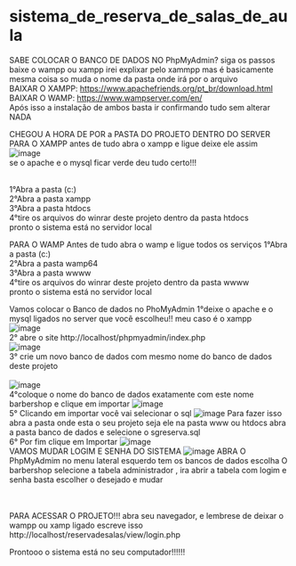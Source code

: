 # sistema_de_reserva_de_salas_de_aula


 SABE  COLOCAR O BANCO DE DADOS  NO PhpMyAdmin? siga os passos
 baixe o wampp ou xampp  irei explixar pelo xammpp mas é basicamente mesma coisa so muda o nome da pasta onde irá por o arquivo <BR> 
 BAIXAR O XAMPP: https://www.apachefriends.org/pt_br/download.html<BR>
 BAIXAR O WAMP: https://www.wampserver.com/en/ <BR>
 Após isso a instalação de ambos basta  ir confirmando tudo sem alterar NADA
 <br>
  
 CHEGOU A HORA DE POR a PASTA DO PROJETO DENTRO DO SERVER
 <br>
 PARA O XAMPP
 antes de tudo  abra o  xampp e ligue  deixe ele assim
 ![image](https://user-images.githubusercontent.com/55327081/205531399-0e6ff02a-0b9c-4b14-8b2d-ea82c3075f3e.png)<br>
   se o apache e o mysql  ficar verde deu tudo certo!!!<br>
<br>
 
 1°Abra a pasta (c:) <br>
 2°Abra a pasta xampp <br>
 3°Abra a pasta htdocs <br>
 4°tire os arquivos do winrar deste projeto dentro da pasta htdocs<br>
 pronto o sistema está  no servidor local
 <br>
 
 PARA O WAMP 
 Antes de tudo  abra o wamp e ligue todos os serviços
 1°Abra a pasta (c:) <br>
 2°Abra a pasta wamp64 <br>
 3°Abra a pasta wwww <br>
 4°tire os arquivos do winrar deste projeto dentro da pasta wwww<br>
 pronto o sistema está  no servidor local
 <br>
 
 
 Vamos colocar o  Banco de dados no PhoMyAdmin
1°deixe o apache e o mysql ligados no server que você escolheu!! meu caso é o xampp <br>
![image](https://user-images.githubusercontent.com/55327081/205532489-2ad5a0d9-2d60-452d-8d9e-dd1530df543f.png)
<br>
2° abre o site http://localhost/phpmyadmin/index.php <br>
![image](https://user-images.githubusercontent.com/55327081/205532427-61a0f249-9edd-43ce-8fcc-496300ff029c.png)
 <br>
 3° crie um novo banco de dados com mesmo nome do banco de dados deste projeto <br>  
 ![image](https://user-images.githubusercontent.com/55327081/205532656-228904fd-72a9-4a97-b955-3163312702bf.png)
 <br>
 4°coloque o nome do banco de dados exatamente com este nome barbershop  e clique em importar 
![image](https://user-images.githubusercontent.com/55327081/205533350-4bfd3e78-6939-4d27-9c7a-afe3a9952b4a.png) 
 <br>
 5° Clicando em importar você vai selecionar o sql
 ![image](https://user-images.githubusercontent.com/55327081/205533484-0ebb966a-eaa1-4f1d-baf7-84ea8b6bc711.png)
  Para fazer isso abra a pasta onde esta o seu projeto seja ele na pasta www ou htdocs abra a pasta banco de dados 
 e selecione o sgreserva.sql
 <br>
 6° Por  fim clique em Importar
 ![image](https://user-images.githubusercontent.com/55327081/205533750-21e53685-be70-449a-b784-714b1280c9c8.png)
 <br>
 VAMOS MUDAR LOGIM E SENHA DO SISTEMA 
 ![image](https://user-images.githubusercontent.com/55327081/205530247-95cda104-576f-4991-aa2f-9c75c87e8724.png)
 ABRA O PhpMyAdmim
 no menu lateral esquerdo tem os bancos de dados escolha O barbershop 
 selecione a tabela administrador , ira abrir a tabela com logim e senha basta escolher o desejado e mudar 
  <br>
 <br>
 <br>
 
 PARA ACESSAR O PROJETO!!!
 abra seu navegador, e lembrese de deixar o wampp ou xamp ligado
 escreve  isso <br>
 http://localhost/reservadesalas/view/login.php
 
 Prontooo o sistema está no seu computador!!!!!!
